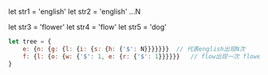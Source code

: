 let str1 = 'english'
let str2 = 'english'
...N

let str3 = 'flower'
let str4 = 'flow'
let str5 = 'dog'


```js
let tree = {
    e: {n: {g: {l: {i: {s: {h: {'$': N}}}}}}}  // 代表english出现N次
    f: {l: {o: {w: {'$': 1, e: {r: {'$': 1}}}}}}   // flow出现一次 flower出现一次
}
```